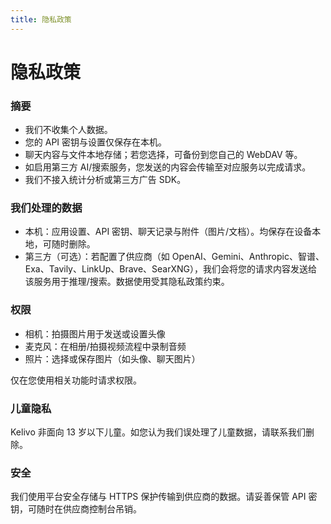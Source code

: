 ```yaml
---
title: 隐私政策
---
```


# 隐私政策

### 摘要
- 我们不收集个人数据。
- 您的 API 密钥与设置仅保存在本机。
- 聊天内容与文件本地存储；若您选择，可备份到您自己的 WebDAV 等。
- 如启用第三方 AI/搜索服务，您发送的内容会传输至对应服务以完成请求。
- 我们不接入统计分析或第三方广告 SDK。

### 我们处理的数据
- 本机：应用设置、API 密钥、聊天记录与附件（图片/文档）。均保存在设备本地，可随时删除。
- 第三方（可选）：若配置了供应商（如 OpenAI、Gemini、Anthropic、智谱、Exa、Tavily、LinkUp、Brave、SearXNG），我们会将您的请求内容发送给该服务用于推理/搜索。数据使用受其隐私政策约束。

### 权限
- 相机：拍摄图片用于发送或设置头像
- 麦克风：在相册/拍摄视频流程中录制音频
- 照片：选择或保存图片（如头像、聊天图片）

仅在您使用相关功能时请求权限。

### 儿童隐私
Kelivo 非面向 13 岁以下儿童。如您认为我们误处理了儿童数据，请联系我们删除。

### 安全
我们使用平台安全存储与 HTTPS 保护传输到供应商的数据。请妥善保管 API 密钥，可随时在供应商控制台吊销。

 

